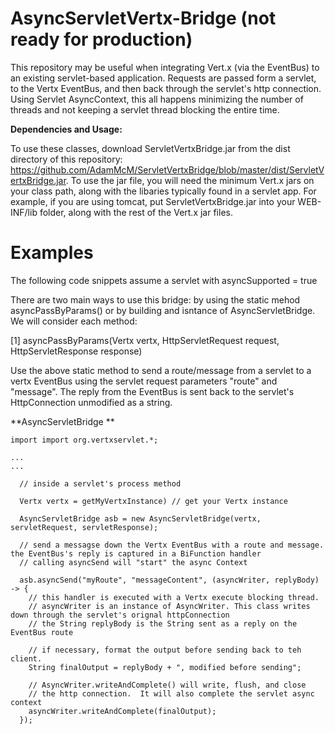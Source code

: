 # AsyncServletVertx-Bridge (not ready for production)
This repository may be useful when integrating Vert.x (via the EventBus) to an existing servlet-based application.  Requests are passed form a servlet, to the Vertx EventBus, and then back through the servlet's http connection. Using Servlet AsyncContext, this all happens minimizing the number of threads and not keeping a servlet thread blocking the entire time.


**Dependencies and Usage:** 

To use these classes, download ServletVertxBridge.jar from the dist directory of this repository:  https://github.com/AdamMcM/ServletVertxBridge/blob/master/dist/ServletVertxBridge.jar.  To use the jar file, you will need the minimum Vert.x jars on your class path, along with the libaries typically found in a servlet app.  For example, if you are using tomcat, put ServletVertxBridge.jar into your WEB-INF/lib folder, along with the rest of the Vert.x jar files.


# Examples

The following code snippets assume a servlet with asyncSupported = true

There are two main ways to use this bridge: by using the static mehod asyncPassByParams() or by building and isntance of AsyncServletBridge. We will consider each method:

[1] asyncPassByParams(Vertx vertx, HttpServletRequest request, HttpServletResponse response)

Use the above static method to send a route/message from a servlet to a vertx EventBus using the servlet request parameters "route" and "message".  The reply from the EventBus is sent back to the servlet's HttpConnection unmodified as a string.




**AsyncServletBridge **


```
import import org.vertxservlet.*;

...
...

  // inside a servlet's process method
  
  Vertx vertx = getMyVertxInstance) // get your Vertx instance
  
  AsyncServletBridge asb = new AsyncServletBridge(vertx, servletRequest, servletResponse);
  
  // send a messagse down the Vertx EventBus with a route and message. the EventBus's reply is captured in a BiFunction handler
  // calling asyncSend will "start" the async Context
  
  asb.asyncSend("myRoute", "messageContent", (asyncWriter, replyBody) -> {
    // this handler is executed with a Vertx execute blocking thread.
    // asyncWriter is an instance of AsyncWriter. This class writes down through the servlet's orignal httpConnection
    // the String replyBody is the String sent as a reply on the EventBus route
   
    // if necessary, format the output before sending back to teh client. 
    String finalOutput = replyBody + ", modified before sending";
    
    // AsyncWriter.writeAndComplete() will write, flush, and close 
    // the http connection.  It will also complete the servlet async context
    asyncWriter.writeAndComplete(finalOutput);
  });
  
```
